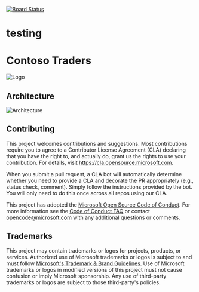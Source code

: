 [![Board Status](https://dev.azure.com/aiw-devops/3c2ec108-2eb1-44a7-b58c-d696afabc0e4/aea1dbec-c1d2-4c17-a8c9-ef449188df61/_apis/work/boardbadge/cef83781-74d8-4c84-bf10-86bda2f8489a)](https://dev.azure.com/aiw-devops/3c2ec108-2eb1-44a7-b58c-d696afabc0e4/_boards/board/t/aea1dbec-c1d2-4c17-a8c9-ef449188df61/Microsoft.RequirementCategory)


# testing


# Contoso Traders

![Logo](./docs/images/logo-1280x640.png)

##  Architecture 

![Architecture](./docs/architecture/contoso-traders-enhancements.drawio.png)


## Contributing

This project welcomes contributions and suggestions.  Most contributions require you to agree to a
Contributor License Agreement (CLA) declaring that you have the right to, and actually do, grant us
the rights to use your contribution. For details, visit https://cla.opensource.microsoft.com.

When you submit a pull request, a CLA bot will automatically determine whether you need to provide
a CLA and decorate the PR appropriately (e.g., status check, comment). Simply follow the instructions
provided by the bot. You will only need to do this once across all repos using our CLA.

This project has adopted the [Microsoft Open Source Code of Conduct](https://opensource.microsoft.com/codeofconduct/).
For more information see the [Code of Conduct FAQ](https://opensource.microsoft.com/codeofconduct/faq/) or
contact [opencode@microsoft.com](mailto:opencode@microsoft.com) with any additional questions or comments.

## Trademarks

This project may contain trademarks or logos for projects, products, or services. Authorized use of Microsoft 
trademarks or logos is subject to and must follow 
[Microsoft's Trademark & Brand Guidelines](https://www.microsoft.com/en-us/legal/intellectualproperty/trademarks/usage/general).
Use of Microsoft trademarks or logos in modified versions of this project must not cause confusion or imply Microsoft sponsorship.
Any use of third-party trademarks or logos are subject to those third-party's policies.

